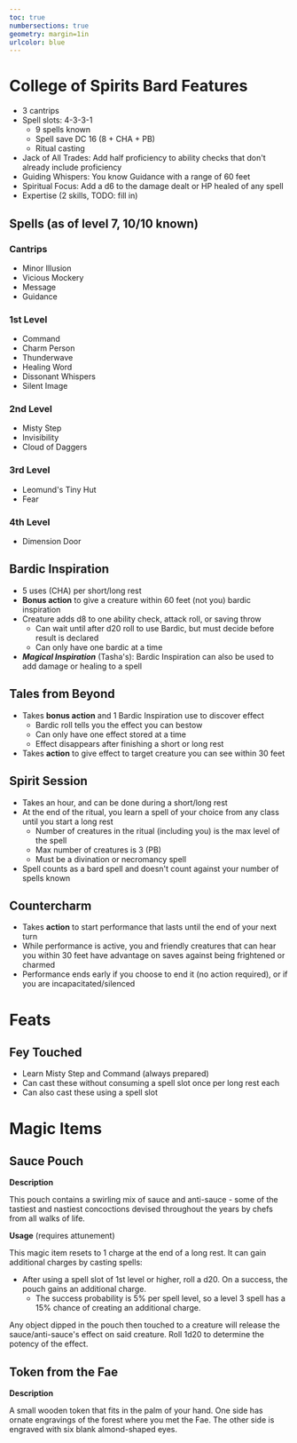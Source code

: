 ```yaml
---
toc: true
numbersections: true
geometry: margin=1in
urlcolor: blue
---
```


# College of Spirits Bard Features

- 3 cantrips
- Spell slots: 4-3-3-1
  - 9 spells known
  - Spell save DC 16 (8 + CHA + PB)
  - Ritual casting
- Jack of All Trades: Add half proficiency to ability checks that don't already
  include proficiency
- Guiding Whispers: You know Guidance with a range of 60 feet
- Spiritual Focus: Add a d6 to the damage dealt or HP healed of any spell
- Expertise (2 skills, TODO: fill in)

## Spells (as of level 7, 10/10 known)

### Cantrips

- Minor Illusion
- Vicious Mockery
- Message
- Guidance

### 1st Level

- Command
- Charm Person
- Thunderwave
- Healing Word
- Dissonant Whispers
- Silent Image

### 2nd Level

- Misty Step
- Invisibility
- Cloud of Daggers

### 3rd Level

- Leomund's Tiny Hut
- Fear

### 4th Level

- Dimension Door

## Bardic Inspiration

- 5 uses (CHA) per short/long rest
- **Bonus action** to give a creature within 60 feet (not you) bardic
  inspiration
- Creature adds d8 to one ability check, attack roll, or saving throw
  - Can wait until after d20 roll to use Bardic, but must decide before result
    is declared
  - Can only have one bardic at a time
- **_Magical Inspiration_** (Tasha's): Bardic Inspiration can also be used to
  add damage or healing to a spell

## Tales from Beyond

- Takes **bonus action** and 1 Bardic Inspiration use to discover effect
  - Bardic roll tells you the effect you can bestow
  - Can only have one effect stored at a time
  - Effect disappears after finishing a short or long rest
- Takes **action** to give effect to target creature you can see within 30 feet

## Spirit Session

- Takes an hour, and can be done during a short/long rest
- At the end of the ritual, you learn a spell of your choice from any class
  until you start a long rest
  - Number of creatures in the ritual (including you) is the max level of the
    spell
  - Max number of creatures is 3 (PB)
  - Must be a divination or necromancy spell
- Spell counts as a bard spell and doesn't count against your number of spells
  known

## Countercharm

- Takes **action** to start performance that lasts until the end of your next
  turn
- While performance is active, you and friendly creatures that can hear you
  within 30 feet have advantage on saves against being frightened or charmed
- Performance ends early if you choose to end it (no action required), or if you
  are incapacitated/silenced

# Feats

## Fey Touched

- Learn Misty Step and Command (always prepared)
- Can cast these without consuming a spell slot once per long rest each
- Can also cast these using a spell slot

# Magic Items

## Sauce Pouch

**Description**

This pouch contains a swirling mix of sauce and anti-sauce - some of the
tastiest and nastiest concoctions devised throughout the years by chefs from all
walks of life.

**Usage** (requires attunement)

This magic item resets to 1 charge at the end of a long rest. It can gain
additional charges by casting spells:

- After using a spell slot of 1st level or higher, roll a d20. On a success, the
  pouch gains an additional charge.
  - The success probability is 5% per spell level, so a level 3 spell has a 15%
    chance of creating an additional charge.

Any object dipped in the pouch then touched to a creature will release the
sauce/anti-sauce's effect on said creature. Roll 1d20 to determine the potency
of the effect.

## Token from the Fae

**Description**

A small wooden token that fits in the palm of your hand. One side has ornate
engravings of the forest where you met the Fae. The other side is engraved with
six blank almond-shaped eyes.
